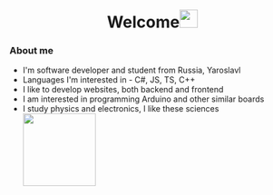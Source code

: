 <h1 align="center">Welcome<img src="https://github.com/blackcater/blackcater/raw/main/images/Hi.gif" height="32"/></h1>
<h3>About me</h3>
<ul>
  <li>​​I'm software developer and student from Russia, Yaroslavl</li>
  <li>Languages ​​I'm interested in - C#, JS, TS, C++</li>
  <li>I like to develop websites, both backend and frontend</li>
  <li>I am interested in programming Arduino and other similar boards</li>
  <li>I study physics and electronics, I like these sciences <br/> <img src="https://media4.giphy.com/media/hO58ejrIKFIkw/200w.webp?cid=ecf05e47exelebi3ulooxkk7r25vj6spj3mqjp2n2ain2236&ep=v1_gifs_search&rid=200w.webp&ct=g" height="128"/></li>
</ul>
